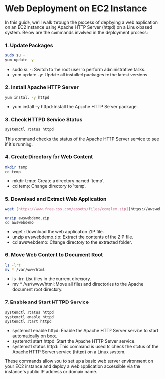 # Web Deployment on EC2 Instance

In this guide, we'll walk through the process of deploying a web application on an EC2 instance using Apache HTTP Server (httpd) on a Linux-based system. Below are the commands involved in the deployment process:

### 1. Update Packages

```bash
sudo su -
yum update -y
```

* sudo su -: Switch to the root user to perform administrative tasks.
* yum update -y: Update all installed packages to the latest versions.


###  2. Install Apache HTTP Server

```bash
yum install -y httpd
```

* yum install -y httpd: Install the Apache HTTP Server package.

### 3. Check HTTPD Service Status

```bash
systemctl status httpd
```

This command checks the status of the Apache HTTP Server service to see if it's running.

### 4. Create Directory for Web Content

```bash
mkdir temp
cd temp
```

* mkdir temp: Create a directory named 'temp'.
* cd temp: Change directory to 'temp'.

### 5. Download and Extract Web Application

```bash
wget [https://www.free-css.com/assets/files/complex.zip](https://awsweb-demo.s3.amazonaws.com/awswebdemo.zip)https://awsweb-demo.s3.amazonaws.com/awswebdemo.zip
```

```bash
unzip awswebdemo.zip
cd awswebdemo
```


* wget <URL>: Download the web application ZIP file.
* unzip awswebdemo.zip: Extract the contents of the ZIP file.
* cd awswebdemo: Change directory to the extracted folder.


### 6. Move Web Content to Document Root

```bash
ls -lrt
mv * /var/www/html
```

* ls -lrt: List files in the current directory.
* mv * /var/www/html: Move all files and directories to the Apache document root directory.


### 7. Enable and Start HTTPD Service

```bash 
systemctl status httpd
systemctl enable httpd
systemctl start httpd
```

* systemctl enable httpd: Enable the Apache HTTP Server service to start automatically on boot.
* systemctl start httpd: Start the Apache HTTP Server service.
* systemctl status httpd: This command is used to check the status of the Apache HTTP Server service (httpd) on a Linux system.


These commands allow you to set up a basic web server environment on your EC2 instance and deploy a web application accessible via the instance's public IP address or domain name.
